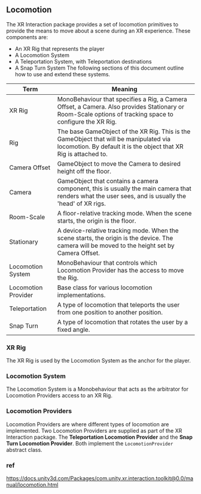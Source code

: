 ## Locomotion
The XR Interaction package provides a set of locomotion primitives to provide the means to move about a scene during an XR experience. These components are:

- An XR Rig that represents the player
- A Locomotion System
- A Teleportation System, with Teleportation destinations
- A Snap Turn System
The following sections of this document outline how to use and extend these systems.



| Term | Meaning |
| --- | --- |
| XR Rig | MonoBehaviour that specifies a Rig, a Camera Offset, a Camera. Also provides Stationary or Room-Scale options of tracking space to configure the XR Rig. |
| Rig | The base GameObject of the XR Rig. This is the GameObject that will be manipulated via locomotion. By default it is the object that XR Rig is attached to. |
| Camera Offset | GameObject to move the Camera to desired height off the floor. |
| Camera | GameObject that contains a camera component, this is usually the main camera that renders what the user sees, and is usually the 'head' of XR rigs. |
| Room-Scale | A floor-relative tracking mode. When the scene starts, the origin is the floor. |
| Stationary | A device-relative tracking mode. When the scene starts, the origin is the device. The camera will be moved to the height set by Camera Offset. |
| Locomotion System | MonoBehaviour that controls which Locomotion Provider has the access to move the Rig. |
| Locomotion Provider | Base class for various locomotion implementations. |
| Teleportation | A type of locomotion that teleports the user from one position to another position. |
| Snap Turn | A type of locomotion that rotates the user by a fixed angle. |

### XR Rig
The XR Rig is used by the Locomotion System as the anchor for the player.

### Locomotion System
The Locomotion System is a Monobehaviour that acts as the arbitrator for Locomotion Providers access to an XR Rig.

### Locomotion Providers
Locomotion Providers are where different types of locomotion are implemented. Two Locomotion Providers are supplied as part of the XR Interaction package. The **Teleportation Locomotion Provider** and the **Snap Turn Locomotion Provider**. Both implement the `LocomotionProvider` abstract class.

### ref
https://docs.unity3d.com/Packages/com.unity.xr.interaction.toolkit@0.0/manual/locomotion.html
